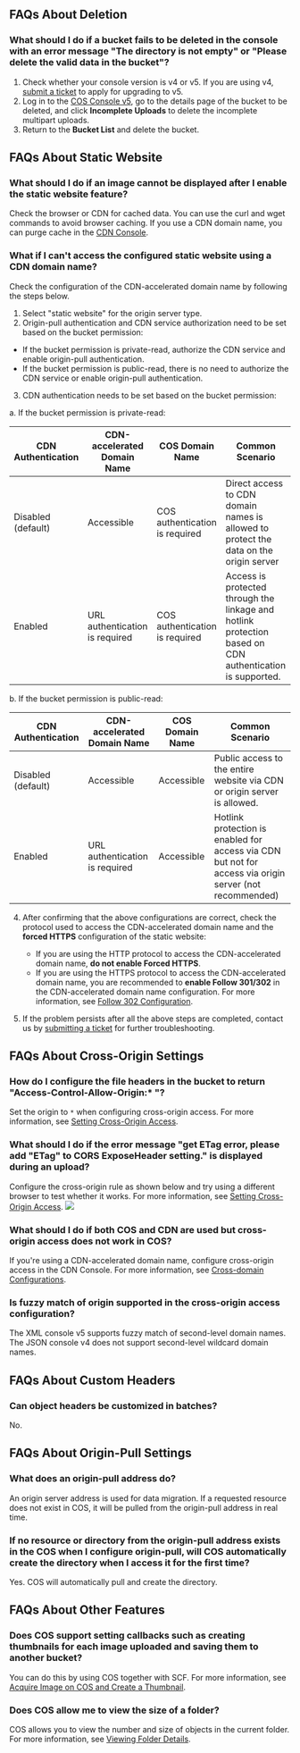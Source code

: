 ## FAQs About Deletion

### What should I do if a bucket fails to be deleted in the console with an error message "The directory is not empty" or "Please delete the valid data in the bucket"?

1. Check whether your console version is v4 or v5. If you are using v4, [submit a ticket](https://console.cloud.tencent.com/workorder/category?level1_id=83&level2_id=84&source=0&data_title=%E5%AF%B9%E8%B1%A1%E5%AD%98%E5%82%A8%20COS&level3_id=91&radio_title=%E6%8E%A7%E5%88%B6%E5%8F%B0%E9%97%AE%E9%A2%98&queue=28&scene_code=14471&step=2) to apply for upgrading to v5.
2. Log in to the [COS Console v5](https://console.cloud.tencent.com/cos5), go to the details page of the bucket to be deleted, and click **Incomplete Uploads** to delete the incomplete multipart uploads.
3. Return to the **Bucket List** and delete the bucket.

## FAQs About Static Website

### What should I do if an image cannot be displayed after I enable the static website feature?

Check the browser or CDN for cached data. You can use the curl and wget commands to avoid browser caching. If you use a CDN domain name, you can purge cache in the [CDN Console](https://console.cloud.tencent.com/cdn).

### What if I can't access the configured static website using a CDN domain name?

Check the configuration of the CDN-accelerated domain name by following the steps below.

1. Select "static website" for the origin server type.
2. Origin-pull authentication and CDN service authorization need to be set based on the bucket permission:
 - If the bucket permission is private-read, authorize the CDN service and enable origin-pull authentication.
 - If the bucket permission is public-read, there is no need to authorize the CDN service or enable origin-pull authentication.
3. CDN authentication needs to be set based on the bucket permission:

a. If the bucket permission is private-read:

| CDN Authentication | CDN-accelerated Domain Name | COS Domain Name | Common Scenario |
| ------------ | ---------------- | --------------- | ----------------------------------- |
| Disabled (default) | Accessible | COS authentication is required | Direct access to CDN domain names is allowed to protect the data on the origin server |
| Enabled | URL authentication is required | COS authentication is required | Access is protected through the linkage and hotlink protection based on CDN authentication is supported. |

b. If the bucket permission is public-read:

| CDN Authentication | CDN-accelerated Domain Name | COS Domain Name | Common Scenario |
| ------------ | ---------------- | ------------ | ---------------------------------------- |
| Disabled (default) | Accessible | Accessible | Public access to the entire website via CDN or origin server is allowed. |
| Enabled | URL authentication is required | Accessible | Hotlink protection is enabled for access via CDN but not for access via origin server (not recommended) |

4. After confirming that the above configurations are correct, check the protocol used to access the CDN-accelerated domain name and the **forced HTTPS** configuration of the static website:

   - If you are using the HTTP protocol to access the CDN-accelerated domain name, **do not enable Forced HTTPS**.
   - If you are using the HTTPS protocol to access the CDN-accelerated domain name, you are recommended to **enable Follow 301/302** in the CDN-accelerated domain name configuration. For more information, see [Follow 302 Configuration](https://intl.cloud.tencent.com/document/product/228/7183).
5. If the problem persists after all the above steps are completed, contact us by [submitting a ticket](https://console.cloud.tencent.com/workorder/category?level1_id=83&level2_id=84&source=0&data_title=%E5%AF%B9%E8%B1%A1%E5%AD%98%E5%82%A8%20COS&step=1) for further troubleshooting.

## FAQs About Cross-Origin Settings

### How do I configure the file headers in the bucket to return "Access-Control-Allow-Origin:* "?

Set the origin to `*` when configuring cross-origin access. For more information, see [Setting Cross-Origin Access](https://intl.cloud.tencent.com/document/product/436/11488).

### What should I do if the error message "get ETag error, please add "ETag" to CORS ExposeHeader setting." is displayed during an upload?

Configure the cross-origin rule as shown below and try using a different browser to test whether it works. For more information, see [Setting Cross-Origin Access](https://intl.cloud.tencent.com/document/product/436/11488).
![](https://main.qcloudimg.com/raw/1edeac65e26be225bb50328c5b6e5610.png)

### What should I do if both COS and CDN are used but cross-origin access does not work in COS?

If you're using a CDN-accelerated domain name, configure cross-origin access in the CDN Console. For more information, see [Cross-domain Configurations](https://intl.cloud.tencent.com/document/product/228/6296#.E8.B7.A8.E5.9F.9F.E9.85.8D.E7.BD.AE).

### Is fuzzy match of origin supported in the cross-origin access configuration?

The XML console v5 supports fuzzy match of second-level domain names. The JSON console v4 does not support second-level wildcard domain names.

## FAQs About Custom Headers

### Can object headers be customized in batches?

No.

## FAQs About Origin-Pull Settings

### What does an origin-pull address do?

An origin server address is used for data migration. If a requested resource does not exist in COS, it will be pulled from the origin-pull address in real time.

### If no resource or directory from the origin-pull address exists in the COS when I configure origin-pull, will COS automatically create the directory when I access it for the first time?

Yes. COS will automatically pull and create the directory.

## FAQs About Other Features

### Does COS support setting callbacks such as creating thumbnails for each image uploaded and saving them to another bucket?

You can do this by using COS together with SCF. For more information, see [Acquire Image on COS and Create a Thumbnail](https://intl.cloud.tencent.com/document/product/583/9734).

### Does COS allow me to view the size of a folder?

COS allows you to view the number and size of objects in the current folder. For more information, see [Viewing Folder Details](https://intl.cloud.tencent.com/document/product/436/31633).

